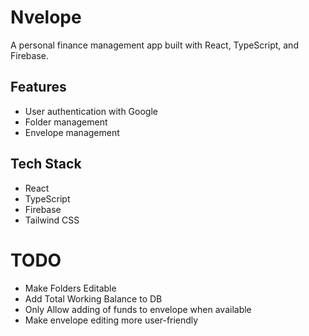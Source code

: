 # Nvelope

A personal finance management app built with React, TypeScript, and Firebase.

## Features

- User authentication with Google
- Folder management
- Envelope management

## Tech Stack

- React
- TypeScript
- Firebase
- Tailwind CSS


# TODO
- Make Folders Editable
- Add Total Working Balance to DB
- Only Allow adding of funds to envelope when available
- Make envelope editing more user-friendly
